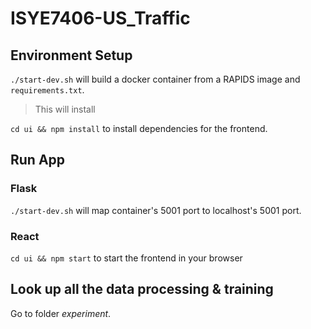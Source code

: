 # ISYE7406-US_Traffic
## Environment Setup
`./start-dev.sh` will build a docker container from a RAPIDS image and `requirements.txt`.

> This will install 

`cd ui && npm install` to install dependencies for the frontend.

## Run App

### Flask

`./start-dev.sh` will map container's 5001 port to localhost's 5001 port.

### React
`cd ui && npm start` to start the frontend in your browser

## Look up all the data processing & training
Go to folder *experiment*.

